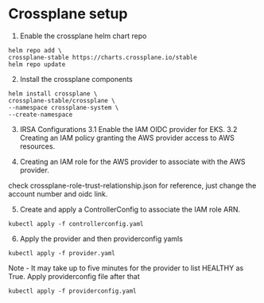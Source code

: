 # Crossplane setup

1. Enable the crossplane helm chart repo

```
helm repo add \
crossplane-stable https://charts.crossplane.io/stable
helm repo update
```

2. Install the crossplane components

```
helm install crossplane \
crossplane-stable/crossplane \
--namespace crossplane-system \
--create-namespace
```

3. IRSA Configurations
3.1 Enable the IAM OIDC provider for EKS.
3.2 Creating an IAM policy granting the AWS provider access to AWS resources.


4. Creating an IAM role for the AWS provider to associate with the AWS provider.

check crossplane-role-trust-relationship.json for reference, just change the account number and oidc link.

5. Create and apply a ControllerConfig to associate the IAM role ARN.

```
kubectl apply -f controllerconfig.yaml
```

6. Apply the provider and then providerconfig yamls

```
kubectl apply -f provider.yaml
```

Note - It may take up to five minutes for the provider to list HEALTHY as True. Apply providerconfig file after that

```
kubectl apply -f providerconfig.yaml
```